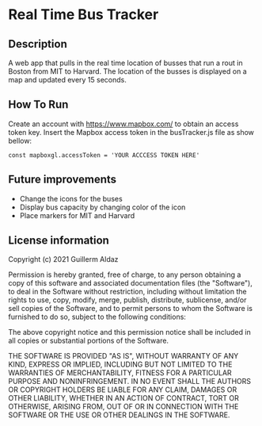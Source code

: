 # Real Time Bus Tracker

## Description
A web app that pulls in the real time location of busses that run a rout in Boston from MIT to Harvard. The location of the busses is displayed on a map and updated every 15 seconds.

## How To Run
Create an account with https://www.mapbox.com/ to obtain an access token key. Insert the Mapbox access token in the busTracker.js file as show bellow:

```JS
const mapboxgl.accessToken = 'YOUR ACCCESS TOKEN HERE'
```

## Future improvements
- Change the icons for the buses
- Display bus capacity by changing color of the icon
- Place markers for MIT and Harvard

## License information
Copyright (c) 2021 Guillerm Aldaz

Permission is hereby granted, free of charge, to any person obtaining a copy
of this software and associated documentation files (the "Software"), to deal
in the Software without restriction, including without limitation the rights
to use, copy, modify, merge, publish, distribute, sublicense, and/or sell
copies of the Software, and to permit persons to whom the Software is
furnished to do so, subject to the following conditions:

The above copyright notice and this permission notice shall be included in all
copies or substantial portions of the Software.

THE SOFTWARE IS PROVIDED "AS IS", WITHOUT WARRANTY OF ANY KIND, EXPRESS OR
IMPLIED, INCLUDING BUT NOT LIMITED TO THE WARRANTIES OF MERCHANTABILITY,
FITNESS FOR A PARTICULAR PURPOSE AND NONINFRINGEMENT. IN NO EVENT SHALL THE
AUTHORS OR COPYRIGHT HOLDERS BE LIABLE FOR ANY CLAIM, DAMAGES OR OTHER
LIABILITY, WHETHER IN AN ACTION OF CONTRACT, TORT OR OTHERWISE, ARISING FROM,
OUT OF OR IN CONNECTION WITH THE SOFTWARE OR THE USE OR OTHER DEALINGS IN THE
SOFTWARE.

